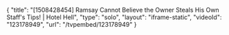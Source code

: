 {
    "title": "[1508428454] Ramsay Cannot Believe the Owner Steals His Own Staff's Tips! | Hotel Hell",
    "type": "solo",
    "layout": "iframe-static",
    "videoId": "123178949",
    "url": "\/tvpembed\/123178949"
}